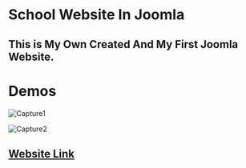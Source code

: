 # School Website In Joomla

## This is My Own Created And My First Joomla Website.

# Demos

![Capture1](https://github.com/nithushanmoham/my-school-website-in-joomla/assets/106969157/e0815feb-612f-4979-9ac5-e139ddd067a1)

![Capture2](https://github.com/nithushanmoham/my-school-website-in-joomla/assets/106969157/e0d352d5-9cfc-4ec1-8956-d59066cfb38a)


## [Website Link ](http://kmvipulanandav.schweb.lk/)
